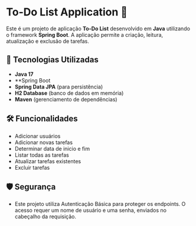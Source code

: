 # To-Do List Application 📝

Este é um projeto de aplicação **To-Do List** desenvolvido em **Java** utilizando o framework **Spring Boot**. A aplicação permite a criação, leitura, atualização e exclusão de tarefas.

## 🚀 Tecnologias Utilizadas

- **Java 17** 
- **Spring Boot
- **Spring Data JPA** (para persistência)
- **H2 Database** (banco de dados em memória)
- **Maven** (gerenciamento de dependências)

## 🛠️ Funcionalidades
- Adicionar usuários
- Adicionar novas tarefas
- Determinar data de inicio e fim
- Listar todas as tarefas
- Atualizar tarefas existentes
- Excluir tarefas


## 🛡️ Segurança
- Este projeto utiliza Autenticação Básica para proteger os endpoints. O acesso requer um nome de usuário e uma senha, enviados no cabeçalho da requisição.
